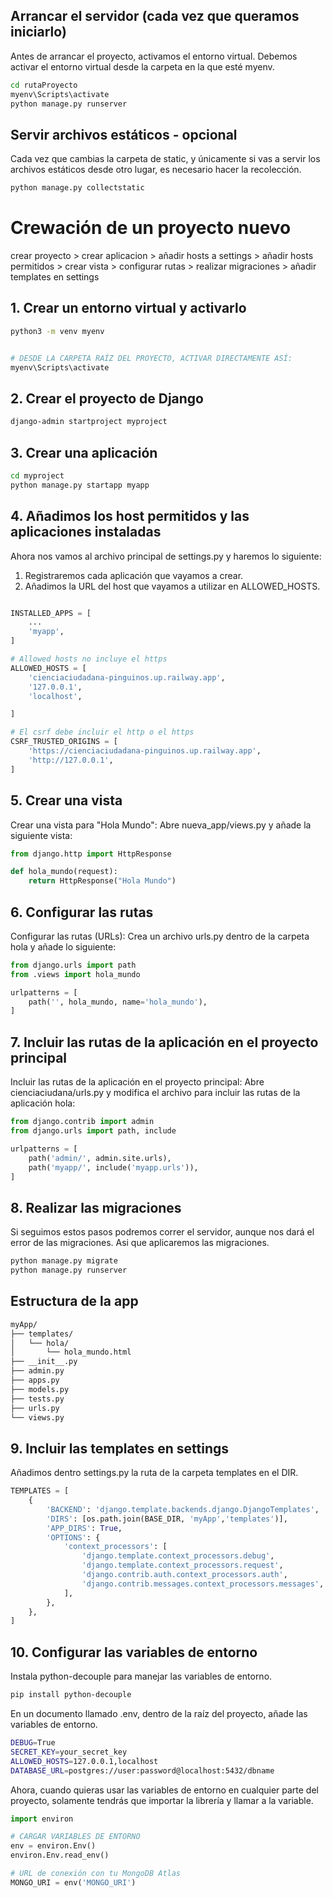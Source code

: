## Arrancar el servidor (cada vez que queramos iniciarlo)

Antes de arrancar el proyecto, activamos el entorno virtual. Debemos activar el entorno virtual desde la carpeta en la que esté myenv.

```bash
cd rutaProyecto
myenv\Scripts\activate
python manage.py runserver
```

## Servir archivos estáticos - opcional

Cada vez que cambias la carpeta de static, y únicamente si vas a servir los archivos estáticos desde otro lugar, es necesario hacer la recolección. 
```bash
python manage.py collectstatic
```

# Crewación de un proyecto nuevo

crear proyecto > crear aplicacion > añadir hosts a settings > añadir hosts permitidos > crear vista > configurar rutas > realizar migraciones > añadir templates en settings

## 1. Crear un entorno virtual y activarlo

```bash
python3 -m venv myenv


# DESDE LA CARPETA RAÍZ DEL PROYECTO, ACTIVAR DIRECTAMENTE ASÍ:
myenv\Scripts\activate
```

## 2. Crear el proyecto de Django

```bash
django-admin startproject myproject
```

## 3. Crear una aplicación

```bash
cd myproject
python manage.py startapp myapp
```

## 4. Añadimos los host permitidos y las aplicaciones instaladas

Ahora nos vamos al archivo principal de settings.py y haremos lo siguiente:
1. Registraremos cada aplicación que vayamos a crear.
2. Añadimos la URL del host que vayamos a utilizar en ALLOWED_HOSTS.

```python

INSTALLED_APPS = [
    ...
    'myapp',
]

# Allowed hosts no incluye el https
ALLOWED_HOSTS = [
    'cienciaciudadana-pinguinos.up.railway.app',
    '127.0.0.1',
    'localhost',

]

# El csrf debe incluir el http o el https
CSRF_TRUSTED_ORIGINS = [
    'https://cienciaciudadana-pinguinos.up.railway.app',
    'http://127.0.0.1',
]


```

## 5. Crear una vista

Crear una vista para "Hola Mundo": Abre nueva_app/views.py y añade la siguiente vista:

```python
from django.http import HttpResponse

def hola_mundo(request):
    return HttpResponse("Hola Mundo")
```

## 6. Configurar las rutas

Configurar las rutas (URLs): Crea un archivo urls.py dentro de la carpeta hola y añade lo siguiente:

```python
from django.urls import path
from .views import hola_mundo

urlpatterns = [
    path('', hola_mundo, name='hola_mundo'),
]
```

## 7. Incluir las rutas de la aplicación en el proyecto principal

Incluir las rutas de la aplicación en el proyecto principal: Abre cienciaciudana/urls.py y modifica el archivo para incluir las rutas de la aplicación hola:

```python
from django.contrib import admin
from django.urls import path, include

urlpatterns = [
    path('admin/', admin.site.urls),
    path('myapp/', include('myapp.urls')),
]
```

## 8. Realizar las migraciones

Si seguimos estos pasos podremos correr el servidor, aunque nos dará el error de las migraciones. Asi que aplicaremos las migraciones.

```bash
python manage.py migrate
python manage.py runserver
```



## Estructura de la app

```bash	
myApp/
├── templates/
│   └── hola/
│       └── hola_mundo.html
├── __init__.py
├── admin.py
├── apps.py
├── models.py
├── tests.py
├── urls.py
└── views.py
```


## 9. Incluir las templates en settings

Añadimos dentro settings.py la ruta de la carpeta templates en el DIR.

```python
TEMPLATES = [
    {
        'BACKEND': 'django.template.backends.django.DjangoTemplates',
        'DIRS': [os.path.join(BASE_DIR, 'myApp','templates')],
        'APP_DIRS': True,
        'OPTIONS': {
            'context_processors': [
                'django.template.context_processors.debug',
                'django.template.context_processors.request',
                'django.contrib.auth.context_processors.auth',
                'django.contrib.messages.context_processors.messages',
            ],
        },
    },
]
```


## 10. Configurar las variables de entorno

Instala python-decouple para manejar las variables de entorno.

```bash
pip install python-decouple
```

En un documento llamado .env, dentro de la raíz del proyecto, añade las variables de entorno.

```bash
DEBUG=True
SECRET_KEY=your_secret_key
ALLOWED_HOSTS=127.0.0.1,localhost
DATABASE_URL=postgres://user:password@localhost:5432/dbname
```


Ahora, cuando quieras usar las variables de entorno en cualquier parte del proyecto, solamente tendrás que importar la librería y llamar a la variable.

```python
import environ

# CARGAR VARIABLES DE ENTORNO
env = environ.Env()
environ.Env.read_env()

# URL de conexión con tu MongoDB Atlas
MONGO_URI = env('MONGO_URI')
```